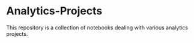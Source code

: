 # Analytics-Projects
This repository is a collection of notebooks dealing with various analytics projects.
